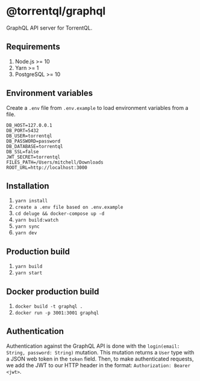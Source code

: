 # @torrentql/graphql

GraphQL API server for TorrentQL.

## Requirements

1. Node.js >= 10
2. Yarn >= 1
3. PostgreSQL >= 10

## Environment variables

Create a `.env` file from `.env.example` to load environment variables from a file.

```
DB_HOST=127.0.0.1
DB_PORT=5432
DB_USER=torrentql
DB_PASSWORD=password
DB_DATABASE=torrentql
DB_SSL=false
JWT_SECRET=torrentql
FILES_PATH=/Users/mitchell/Downloads
ROOT_URL=http://localhost:3000
```

## Installation

1. `yarn install`
2. `create a .env file based on .env.example`
3. `cd deluge && docker-compose up -d`
4. `yarn build:watch`
5. `yarn sync`
6. `yarn dev`

## Production build

1. `yarn build`
2. `yarn start`

## Docker production build

1. `docker build -t graphql .`
2. `docker run -p 3001:3001 graphql`

## Authentication

Authentication against the GraphQL API is done with the `login(email: String, password: String)` mutation.
This mutation returns a `User` type with a JSON web token in the `token` field. Then, to make
authenticated requests, we add the JWT to our HTTP header in the format: `Authorization: Bearer <jwt>`.
